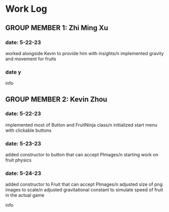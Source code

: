 # Work Log

## GROUP MEMBER 1: Zhi Ming Xu

### date: 5-22-23
worked alongside Kevin to provide him with insights/n
implemented gravity and movement for fruits

### date y

info


## GROUP MEMBER 2: Kevin Zhou

### date: 5-22-23
implemented most of Button and FruitNinja class/n
initialized start menu with clickable buttons

### date: 5-23-23
added constructor to button that can accept PImages/n
starting work on fruit physics

### date: 5-24-23
added constructor to Fruit that can accept PImages/n
adjusted size of png images to scale/n
adjusted gravitational constant to simulate speed of fruit in the actual game

info
